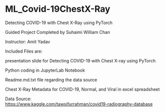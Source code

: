 # ML_Covid-19ChestX-Ray
Detecting COVID-19 with Chest X-Ray using PyTorch

Guided Project Completed by Suhaimi William Chan

Instructor: Amit Yadav

Included Files are:

presentation slide for Detecting COVID-19 with Chest X-ray using PyTorch

Python coding in JupyterLab Notebook 

Readme.md.txt file regarding the data source

Chest X-Ray Metadata for COVID-19, Normal, and Viral in excel spreadsheet

Data Source:  
https://www.kaggle.com/tawsifurrahman/covid19-radiography-database
